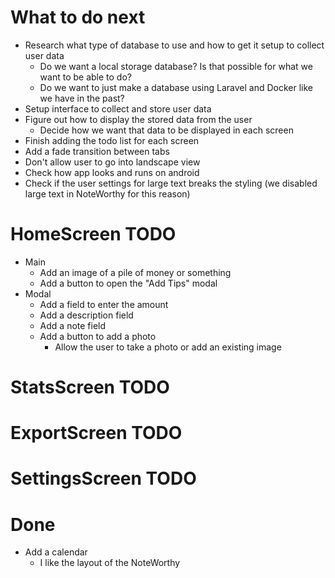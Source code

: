 # What to do next
- Research what type of database to use and how to get it setup to collect user data
  - Do we want a local storage database? Is that possible for what we want to be able to do?
  - Do we want to just make a database using Laravel and Docker like we have in the past?
- Setup interface to collect and store user data
- Figure out how to display the stored data from the user
  - Decide how we want that data to be displayed in each screen
- Finish adding the todo list for each screen
- Add a fade transition between tabs
- Don't allow user to go into landscape view
- Check how app looks and runs on android
- Check if the user settings for large text breaks the styling (we disabled large text in NoteWorthy for this reason)

# HomeScreen TODO
- Main
  - Add an image of a pile of money or something
  - Add a button to open the "Add Tips" modal
- Modal
  - Add a field to enter the amount
  - Add a description field
  - Add a note field
  - Add a button to add a photo
    - Allow the user to take a photo or add an existing image

# StatsScreen TODO

# ExportScreen TODO

# SettingsScreen TODO

# Done
- Add a calendar
    - I like the layout of the NoteWorthy